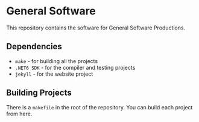 # General Software 

This repository contains the software for General Software Productions.

## Dependencies

* `make` - for building all the projects
* `.NET6 SDK` - for the compiler and testing projects
* `jekyll` - for the website project

## Building Projects

There is a `makefile` in the root of the repository. You can build each 
project from here.

